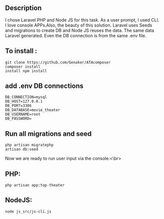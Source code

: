 ## Description 

I chose Laravel PHP and Node JS for this task. As a user prompt, I used CLI. I love console APPs.Also, the beauty of this solution. Laravel uses Seeds and migrations to create DB and Node JS reuses the data. The same data Laravel generated. Even the DB connection is from the same .env file. 

 
## To install :
```
git clone https://github.com/Genaker/ATAcomposer 
composer install
install npm install
```
## add .env DB connections 
```
DB_CONNECTION=mysql
DB_HOST=127.0.0.1
DB_PORT=3306
DB_DATABASE=movie_theater
DB_USERNAME=root
DB_PASSWORD=
```

## Run all migrations and seed 
```
php artisan migratephp 
artisan db:seed
```

Now we are ready to run user input via the console:<\br>
## PHP: 
```
php artisan app:top-theater
```
## NodeJS:
```
node js_src/js-cli.js
```